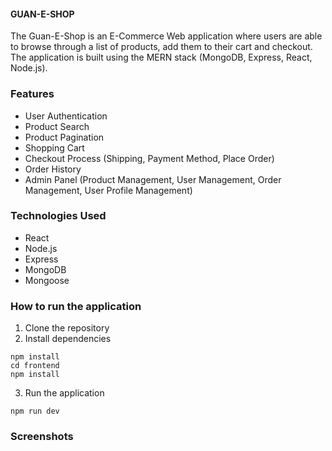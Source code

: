 #### GUAN-E-SHOP
The Guan-E-Shop is an E-Commerce Web application where users are able to browse through a list of products, add them to their cart and checkout. The application is built using the MERN stack (MongoDB, Express, React, Node.js).

### Features
- User Authentication
- Product Search
- Product Pagination
- Shopping Cart
- Checkout Process (Shipping, Payment Method, Place Order)
- Order History
- Admin Panel (Product Management, User Management, Order Management, User Profile Management)

### Technologies Used
- React
- Node.js
- Express
- MongoDB
- Mongoose

### How to run the application
1. Clone the repository
2. Install dependencies
```
npm install
cd frontend
npm install
```
3. Run the application
```
npm run dev
```

### Screenshots







